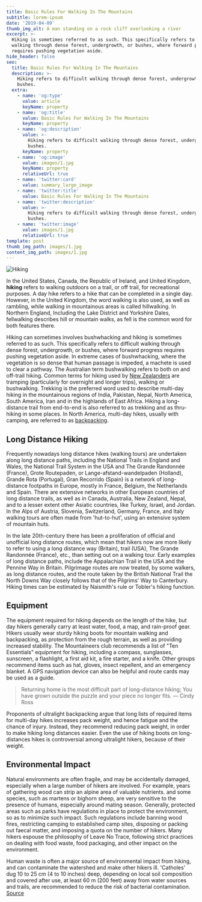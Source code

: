 ```yaml
---
title: Basic Rules For Walking In The Mountains
subtitle: lorem-ipsum
date: '2019-04-09'
thumb_img_alt: A man standing on a rock cliff overlooking a river
excerpt: >-
  Hiking is sometimes referred to as such. This specifically refers to difficult
  walking through dense forest, undergrowth, or bushes, where forward progress
  requires pushing vegetation aside.
hide_header: false
seo:
  title: Basic Rules For Walking In The Mountains
  description: >-
    Hiking refers to difficult walking through dense forest, undergrowth, or
    bushes.
  extra:
    - name: 'og:type'
      value: article
      keyName: property
    - name: 'og:title'
      value: Basic Rules For Walking In The Mountains
      keyName: property
    - name: 'og:description'
      value: >-
        Hiking refers to difficult walking through dense forest, undergrowth, or
        bushes.
      keyName: property
    - name: 'og:image'
      value: images/1.jpg
      keyName: property
      relativeUrl: true
    - name: 'twitter:card'
      value: summary_large_image
    - name: 'twitter:title'
      value: Basic Rules For Walking In The Mountains
    - name: 'twitter:description'
      value: >-
        Hiking refers to difficult walking through dense forest, undergrowth, or
        bushes.
    - name: 'twitter:image'
      value: images/1.jpg
      relativeUrl: true
template: post
thumb_img_path: images/1.jpg
content_img_path: images/1.jpg
---
```


![Hiking](/images/2.jpg)

In the United States, Canada, the Republic of Ireland, and United Kingdom, **hiking** refers to walking outdoors on a trail, or off trail, for recreational purposes. A day hike refers to a hike that can be completed in a single day. However, in the United Kingdom, the word walking is also used, as well as rambling, while walking in mountainous areas is called hillwalking. In Northern England, Including the Lake District and Yorkshire Dales, fellwalking describes hill or mountain walks, as fell is the common word for both features there.

Hiking can sometimes involves bushwhacking and hiking is sometimes referred to as such. This specifically refers to difficult walking through dense forest, undergrowth, or bushes, where forward progress requires pushing vegetation aside. In extreme cases of bushwhacking, where the vegetation is so dense that human passage is impeded, a machete is used to clear a pathway. The Australian term bushwalking refers to both on and off-trail hiking. Common terms for hiking used by [New Zealanders](https://en.wikipedia.org/wiki/New_Zealand) are tramping (particularly for overnight and longer trips), walking or bushwalking. Trekking is the preferred word used to describe multi-day hiking in the mountainous regions of India, Pakistan, Nepal, North America, South America, Iran and in the highlands of East Africa. Hiking a long-distance trail from end-to-end is also referred to as trekking and as thru-hiking in some places. In North America, multi-day hikes, usually with camping, are referred to as [backpacking](https://en.wikipedia.org/wiki/Backpacking_(wilderness)).

## Long Distance Hiking

Frequently nowadays long distance hikes (walking tours) are undertaken along long distance paths, including the National Trails in England and Wales, the National Trail System in the USA and The Grande Randonnée (France), Grote Routepaden, or Lange-afstand-wandelpaden (Holland), Grande Rota (Portugal), Gran Recorrido (Spain) is a network of long-distance footpaths in Europe, mostly in France, Belgium, the Netherlands and Spain. There are extensive networks in other European countries of long distance trails, as well as in Canada, Australia, New Zealand, Nepal, and to a lesser extent other Asiatic countries, like Turkey, Israel, and Jordan. In the Alps of Austria, Slovenia, Switzerland, Germany, France, and Italy walking tours are often made from 'hut-to-hut', using an extensive system of mountain huts.

In the late 20th-century there has been a proliferation of official and unofficial long distance routes, which mean that hikers now are more likely to refer to using a long distance way (Britain), trail (USA), The Grande Randonnée (France), etc., than setting out on a walking tour. Early examples of long distance paths, include the Appalachian Trail in the USA and the Pennine Way in Britain. Pilgrimage routes are now treated, by some walkers, as long distance routes, and the route taken by the British National Trail the North Downs Way closely follows that of the Pilgrims' Way to Canterbury. Hiking times can be estimated by Naismith's rule or Tobler's hiking function.

## Equipment

The equipment required for hiking depends on the length of the hike, but day hikers generally carry at least water, food, a map, and rain-proof gear. Hikers usually wear sturdy hiking boots for mountain walking and backpacking, as protection from the rough terrain, as well as providing increased stability. The Mountaineers club recommends a list of "Ten Essentials" equipment for hiking, including a compass, sunglasses, sunscreen, a flashlight, a first aid kit, a fire starter, and a knife. Other groups recommend items such as hat, gloves, insect repellent, and an emergency blanket. A GPS navigation device can also be helpful and route cards may be used as a guide.

> Returning home is the most difficult part of long-distance hiking; You have grown outside the puzzle and your piece no longer fits. ― Cindy Ross

Proponents of ultralight backpacking argue that long lists of required items for multi-day hikes increases pack weight, and hence fatigue and the chance of injury. Instead, they recommend reducing pack weight, in order to make hiking long distances easier. Even the use of hiking boots on long-distances hikes is controversial among ultralight hikers, because of their weight.

## Environmental Impact

Natural environments are often fragile, and may be accidentally damaged, especially when a large number of hikers are involved. For example, years of gathering wood can strip an alpine area of valuable nutrients. and some species, such as martens or bighorn sheep, are very sensitive to the presence of humans, especially around mating season. Generally, protected areas such as parks have regulations in place to protect the environment, so as to minimize such impact. Such regulations include banning wood fires, restricting camping to established camp sites, disposing or packing out faecal matter, and imposing a quota on the number of hikers. Many hikers espouse the philosophy of Leave No Trace, following strict practices on dealing with food waste, food packaging, and other impact on the environment.

Human waste is often a major source of environmental impact from hiking, and can contaminate the watershed and make other hikers ill. 'Catholes' dug 10 to 25 cm (4 to 10 inches) deep, depending on local soil composition and covered after use, at least 60 m (200 feet) away from water sources and trails, are recommended to reduce the risk of bacterial contamination. [Source](https://en.wikipedia.org/wiki/Hiking)